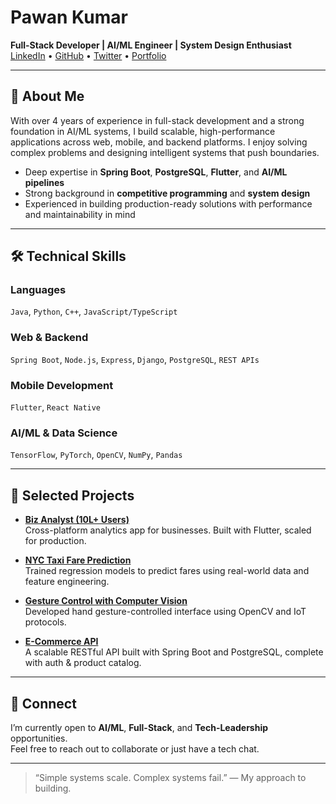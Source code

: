 # Pawan Kumar

**Full-Stack Developer | AI/ML Engineer | System Design Enthusiast**  
[LinkedIn](https://linkedin.com/in/pawan-software-developer) • [GitHub](https://github.com/jackpkn) • [Twitter](https://twitter.com/PknJack86893) • [Portfolio](https://pawan-zulip.vercel.app/)

---

## 🧠 About Me

With over 4 years of experience in full-stack development and a strong foundation in AI/ML systems, I build scalable, high-performance applications across web, mobile, and backend platforms. I enjoy solving complex problems and designing intelligent systems that push boundaries.

- Deep expertise in **Spring Boot**, **PostgreSQL**, **Flutter**, and **AI/ML pipelines**
- Strong background in **competitive programming** and **system design**
- Experienced in building production-ready solutions with performance and maintainability in mind

---

## 🛠️ Technical Skills

### Languages  
`Java`, `Python`, `C++`, `JavaScript/TypeScript`

### Web & Backend  
`Spring Boot`, `Node.js`, `Express`, `Django`, `PostgreSQL`, `REST APIs`

### Mobile Development  
`Flutter`, `React Native`

### AI/ML & Data Science  
`TensorFlow`, `PyTorch`, `OpenCV`, `NumPy`, `Pandas`

---

## 📌 Selected Projects

- **[Biz Analyst (10L+ Users)](https://github.com/jackpk/BizAnalyst-App)**  
  Cross-platform analytics app for businesses. Built with Flutter, scaled for production.

- **[NYC Taxi Fare Prediction](https://github.com/jackpk/NYC-Taxi-Fare-Prediction)**  
  Trained regression models to predict fares using real-world data and feature engineering.

- **[Gesture Control with Computer Vision](https://github.com/jackpk/Gesture-Control)**  
  Developed hand gesture-controlled interface using OpenCV and IoT protocols.

- **[E-Commerce API](https://github.com/jackpk/ECommerce-API)**  
  A scalable RESTful API built with Spring Boot and PostgreSQL, complete with auth & product catalog.

---

## 🤝 Connect

I’m currently open to **AI/ML**, **Full-Stack**, and **Tech-Leadership** opportunities.  
Feel free to reach out to collaborate or just have a tech chat.

---

> “Simple systems scale. Complex systems fail.” — My approach to building.

